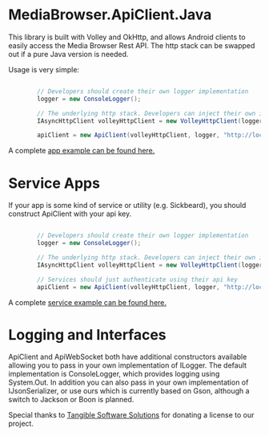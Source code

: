 MediaBrowser.ApiClient.Java
===========================

This library is built with Volley and OkHttp, and allows Android clients to easily access the Media Browser Rest API. The http stack can be swapped out if a pure Java version is needed.


Usage is very simple:

``` java

        // Developers should create their own logger implementation
        logger = new ConsoleLogger();

        // The underlying http stack. Developers can inject their own if desired
        IAsyncHttpClient volleyHttpClient = new VolleyHttpClient(logger, getApplicationContext());

        apiClient = new ApiClient(volleyHttpClient, logger, "http://localhost:8096", "My app name", "My device", "My device id", "app version 123");

```

A complete [app example can be found here.](https://github.com/MediaBrowser/MediaBrowser.ApiClient.Java/blob/master/src/MediaBrowser/ApiInteraction/Sample/ExampleApp.java "app example can be found here.")

# Service Apps #

If your app is some kind of service or utility (e.g. Sickbeard), you should construct ApiClient with your api key.

``` java

        // Developers should create their own logger implementation
        logger = new ConsoleLogger();

        // The underlying http stack. Developers can inject their own if desired
        IAsyncHttpClient volleyHttpClient = new VolleyHttpClient(logger, getApplicationContext());

		// Services should just authenticate using their api key
        apiClient = new ApiClient(volleyHttpClient, logger, "http://localhost:8096", "My api key");

```

A complete [service example can be found here.](https://github.com/MediaBrowser/MediaBrowser.ApiClient.Java/blob/master/src/MediaBrowser/ApiInteraction/Sample/ExampleService.java "service example can be found here.")



# Logging and Interfaces #

ApiClient and ApiWebSocket both have additional constructors available allowing you to pass in your own implementation of ILogger. The default implementation is ConsoleLogger, which provides logging using System.Out. In addition you can also pass in your own implementation of IJsonSerializer, or use ours which is currently based on Gson, although a switch to Jackson or Boon is planned.
















Special thanks to [Tangible Software Solutions](http://www.tangiblesoftwaresolutions.com/ "Tangible Software Solutions") for donating a license to our project.
